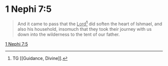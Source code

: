 # 1 Nephi 7:5

> And it came to pass that the <u>Lord</u>[^a] did soften the heart of Ishmael, and also his household, insomuch that they took their journey with us down into the wilderness to the tent of our father.

[1 Nephi 7:5](https://www.churchofjesuschrist.org/study/scriptures/bofm/1-ne/7?lang=eng&id=p5#p5)


[^a]: TG [[Guidance, Divine]].
